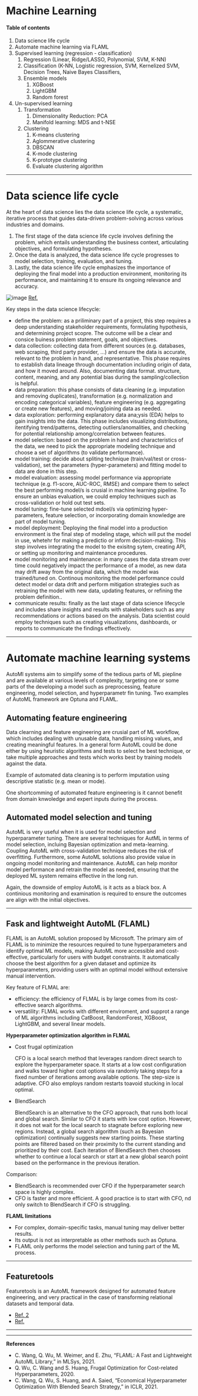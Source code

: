 <h1>Machine Learning</h1>

<a id='up'></a>

<h4> Table of contents </h4>

 
 
1. Data science life cycle
2. Automate machine learning via FLAML
3. Supervised learning (regression - classification)
    1. Regression (Linear, Ridge/LASSO, Polynomial, SVM, K-NN)
    2. Classification (K-NN, Logistic regression, SVM, Kernelized SVM, Decision Trees, Naive Bayes Classifiers, 
    3. Ensemble models
        1. XGBoost
        2. LightGBM
        3. Random forest
5. Un-supervised learning
     1. Transformation
        1. Dimensionality Reduction: PCA
        2. Manifold learning: MDS and t-NSE
     2. Clustering
        1. K-means clustering
        2. Aglommerative clustering 
        3. DBSCAN
        4. K-mode clustering
        5. K-prototype clustering
        6. Evaluate clustering algorithm

---

# Data science life cycle

At the heart of data science lies the data science life cycle, a systematic, iterative process that guides data-driven problem-solving across various industries and domains.

1. The first stage of the data science life cycle involves defining the problem, which entails understanding the business context, articulating objectives, and formulating hypotheses.
2. Once the data is analyzed, the data science life cycle progresses to model selection, training, evaluation, and tuning.
3. Lastly, the data science life cycle emphasizes the importance of deploying the final model into a production environment, monitoring its performance, and maintaining it to ensure its ongoing relevance and accuracy.

![image](https://github.com/Sean-Toroghi/Machine-learning/assets/50586266/e466f95a-5276-43b6-9a0c-73a3b62fb118)
[Ref.](https://learning.oreilly.com/library/view/machine-learning-with/9781800564749)


Key steps in the data science lifecycle:
- define the problem: as a priliminary part of a project, this step requires a deep understanding stakeholder requirements, formulating hypothesis, and determining project scopre. The outcome will be a clear and consice buiness problem statement, goals, and objectives.
- data collection: collecting data from different sources (e.g. databases, web scraping, third party provider, ...) and ensure the data is accurate, relevant to the problem in hand, and representative. This phase requires to establish data lineage through documentation including origin of data, and how it moved around. Also, documenting data format. structure, content, meaning, and any potential bias during the sampling/collection is helpful.
- data preparation: this phase consists of data cleaning (e.g. imputation and removing duplicates), transformation (e.g. normalization and encoding categorical variables), feature engineering (e.g. aggregating or create new features), and moving/joining data as needed.
- data exploration: performing explanatory data ana;ysis (EDA) helps to gain insights into the data. This phase includes visualizing distributions, itentifying trend/patterns, detecting outliers/anomalities, and checking for potential relationship among/correlation between features.
- model selection: based on the problem in hand and characteristics of the data, we need to pick the appropriate modeling technique and choose a set of algorithms (to validate performance).
- model training: decide about spliting technique (train/val/test or cross-validation), set the parameters (hyper-parameters) and fitting model to data are done in this step.
- model evaluation: assessing model performance via appropriate technique (e.g. f1-score, AUC-ROC, RMSE) and compare them to select the best performing model/s is crusial in machine learning pipeline. To ensure an unbias evaluation, we could employ techniques such as cross-validation or hold out test sets.
- model tuning: fine-tune selected mdoel/s via optimizing hyper-parameters, feature selection, or incorporating domain knowledge are part of model tuning. 
- model deployment: Deploying the final model into a production environment is the final step of modeling stage, which will put the model in use, whetehr for making a predictio or inform decision-making. This step involves integrating the model to the exisitng sytem, creating API, or setting up monitoring and maintenance procedures.  
- model monitoring and maintenance: in many cases the data stream over time could negatively impact the performance of a model, as new data may drift away from the original data, which the model was trained/tuned on. Continous monitoring the model performance could detect model or data drift and perform mitigation strategies such as retraining the model with new data, updating features, or refining the problem definition..
- communicate results: finally as the last stage of data science lifecycle and includes share insights and results with stakeholders such as any recommendations or actions based on the analysis. Data scientist could employ techniques such as creating visualizations, dashboards, or reports to communicate the findings effectively.


---
# Automate machine learning systems  

AutoMl systems aim to simplify some of the tedious parts of ML piepline and are available at various levels of complexity, targeting one or some parts of the developing a model such as preprocessing, feature engineering, model selection, and hyperparametr fin tuning. Two examples of AutoML framework are Optuna and FLAML.

## Automating feature engineering

Data clearning and feature engineering are crusial part of ML workflow, which includes dealing with unusable data, handling missing values, and creating meaningful features. In a general form AutoML could be done either by using heuristic algorithms and tests to select he best technique, or take multiple approaches and tests which works best by training models against the data. 

Example of automated data cleaning is to perform imputation using descriptive statistic (e.g. mean or mode). 

One shortcomming of automated feature engineering is it cannot benefit from domain knwoledge and expert inputs during the process.

## Automated model selection and tuning

AutoML is very useful when it is used for model selection and hyperparameter tuning. There are several techniques for AutML in terms of model selection, incluing Bayesian optimization and meta-learning. Coupling AutoML with cross-validation technique reduces the risk of overfitting. Furthermore, some AutoML solutions also provide value in ongoing model monitoring and maintenance. AutoML can help monitor model performance and retrain the model as needed, ensuring that the deployed ML system remains effective in the long run.

Again, the downside of employ AutoML is it acts as a black box. A continious monitoring and examination is required to ensure the outcomes are align with the initial objectives. 

---
## Fask and lightweight AutoML (FLAML)

FLAML is an AutoML solution proposed by Microsoft. The primary aim of FLAML is to minimize the resources required to tune hyperparameters and identify optimal ML models, making AutoML more accessible and cost-effective, particularly for users with budget constraints. It automatically choose the best algorithm for a given dataset and optimize its hyperparameters, providing users with an optimal model without extensive manual intervention.

Key feature of FLMAL are:
- efficiency: the efficiency of FLMAL is by large comes from its cost-effective search algorithms. 
- versatility: FLMAL works with different enviroment, and supprot a range of ML algorithms including CatBoost, RandomForest, XGBoost, LightGBM, and several linear models.

__Hyperparameter optimization algorithm in FLMAL__
- Cost frugal optimization

  CFO is a local search method that leverages random direct search to explore the hyperparameter space. It starts at a low cost configuration and walks toward higher cost options via randomly taking steps for a fixed number of iterations among available options. The step-size is adaptive. CFO also employs random restarts toavoid stucking in local optimal.
- BlendSearch

  BlendSearch is an alternative to the CFO approach, that runs both local and global search. Similar to CFO it starts with low cost option. However, it does not wait for the local search to stagnate before exploring new regions. Instead, a global search algorithm (such as Bayesian optimization) continually suggests new starting points. These starting points are filtered based on their proximity to the current standing and prioritized by their cost. Each iteration of BlendSearch then chooses whether to continue a local search or start at a new global search point based on the performance in the previous iteration. 

Comparison:
- BlendSearch is recommended over CFO if the hyperparameter search space is highly complex.
- CFO is faster and more efficient. A good practice is to start with CFO, nd only switch to BlendSearch if CFO is struggling.
  
__FLAML limitations__
- For complex, domain-specific tasks, manual tuning may deliver better results.
- Its output is not as interpretable as other methods such as Optuna.
- FLAML only performs the model selection and tuning part of the ML process.


---

## Featuretools



Featuretools is an AutoML framework designed for automated feature engineering, and very practical in the case of transforming relational datasets and temporal data. 

- [Ref. 2](https://featuretools.alteryx.com/en/stable/#)
- [Ref.](https://featuretools.alteryx.com/en/stable/api_reference.html)

  
---




---
__References__
- C. Wang, Q. Wu, M. Weimer, and E. Zhu, “FLAML: A Fast and Lightweight AutoML Library,” in MLSys, 2021.
- Q. Wu, C. Wang and S. Huang, Frugal Optimization for Cost-related Hyperparameters, 2020.
- C. Wang, Q. Wu, S. Huang, and A. Saied, “Economical Hyperparameter Optimization With Blended Search Strategy,” in ICLR, 2021.
